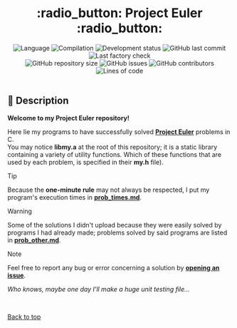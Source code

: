 <div align="center" id="top">
    <h1 markdown="1">:radio_button: Project Euler :radio_button:</h1>
</div>

<div align="center">
    <img alt="Language" src="https://img.shields.io/badge/language-gray?logo=c" />
    <img alt="Compilation" src="https://img.shields.io/badge/compilation-via_Makefile-blue" />
    <img alt="Development status" src="https://img.shields.io/badge/development-interrupted-red?logo=windows-terminal" />
    <img alt="GitHub last commit" src="https://img.shields.io/github/last-commit/QuentindiMeo/Project-Euler?color=blueviolet&logo=clarifai" />
    <img alt="Last factory check" src="https://img.shields.io/badge/last_factory_check-May_4,_2022-b?color=blueviolet&logo=clarifai" />
</div>
<div align="center">
    <img alt="GitHub repository size" src="https://img.shields.io/github/languages/code-size/QuentindiMeo/Project-Euler?color=blue&logo=frontify" />
    <img alt="GitHub issues" src="https://img.shields.io/github/issues/QuentindiMeo/Project-Euler?color=green&logo=target" />
    <img alt="GitHub contributors" src="https://img.shields.io/github/contributors/QuentindiMeo/Project-Euler?color=red&logo=stackedit" />
    <img alt="Lines of code" src="https://tokei.rs/b1/github/QuentindiMeo/Project-Euler?category=code" />
</div>
&#xa0;

## :memo: Description

**Welcome to my Project Euler repository!**  

Here lie my programs to have successfully solved [**Project Euler**](http://projecteuler.net) problems in C.  
You may notice **libmy.a** at the root of this repository; it is a static library containing a variety of utility functions. Which of these functions that are used by each problem, is specified in their **my.h** file).

> [!TIP]  
> Because the <b>one-minute rule</b> may not always be respected, I put my program's execution times in [**prob_times.md**](/prob_times.md).

> [!WARNING]  
> Some of the solutions I didn't upload because they were easily solved by programs I had already made; problems solved by said programs are listed in [**prob_other.md**](/prob_other.md).
  
> [!NOTE]
> Feel free to report any bug or error concerning a solution by [**opening an issue**](https://github.com/QuentindiMeo/Project-Euler/issues).
  
*Who knows, maybe one day I'll make a huge unit testing file...*

&#xa0;

[Back to top](#top)
